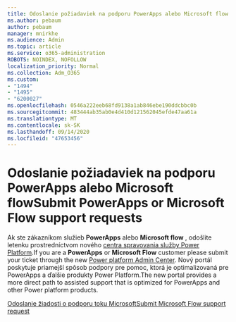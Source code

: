 ```yaml
---
title: Odoslanie požiadaviek na podporu PowerApps alebo Microsoft flow
ms.author: pebaum
author: pebaum
manager: mnirkhe
ms.audience: Admin
ms.topic: article
ms.service: o365-administration
ROBOTS: NOINDEX, NOFOLLOW
localization_priority: Normal
ms.collection: Adm_O365
ms.custom:
- "1494"
- "1495"
- "6200027"
ms.openlocfilehash: 0546a222eeb68fd9138a1ab846ebe190ddcbbc0b
ms.sourcegitcommit: 483444ab35ab0e4d410d121562045efde47aa61a
ms.translationtype: MT
ms.contentlocale: sk-SK
ms.lasthandoff: 09/14/2020
ms.locfileid: "47653456"
---
```

# <a name="submit-powerapps-or-microsoft-flow-support-requests"></a><span data-ttu-id="c0343-102">Odoslanie požiadaviek na podporu PowerApps alebo Microsoft flow</span><span class="sxs-lookup"><span data-stu-id="c0343-102">Submit PowerApps or Microsoft Flow support requests</span></span>

<span data-ttu-id="c0343-103">Ak ste zákazníkom služieb **PowerApps** alebo **Microsoft flow** , odošlite letenku prostredníctvom nového [centra spravovania služby Power Platform](https://admin.powerplatform.microsoft.com/support?newTicket&product=15819).</span><span class="sxs-lookup"><span data-stu-id="c0343-103">If you are a **PowerApps** or **Microsoft Flow** customer please submit your ticket through the new [Power platform Admin Center](https://admin.powerplatform.microsoft.com/support?newTicket&product=15819).</span></span> <span data-ttu-id="c0343-104">Nový portál poskytuje priamejší spôsob podpory pre pomoc, ktorá je optimalizovaná pre PowerApps a ďalšie produkty Power Platform.</span><span class="sxs-lookup"><span data-stu-id="c0343-104">The new portal provides a more direct path to assisted support that is optimized for PowerApps and other Power platform products.</span></span>

[<span data-ttu-id="c0343-105">Odoslanie žiadosti o podporu toku Microsoft</span><span class="sxs-lookup"><span data-stu-id="c0343-105">Submit Microsoft Flow support request</span></span>](https://admin.powerplatform.microsoft.com/support?newTicket&product=Flow)